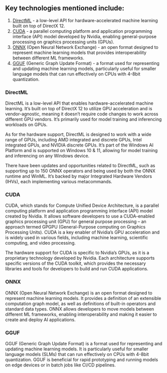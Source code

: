 ## Key technologies mentioned include:
 
1. [DirectML](https://learn.microsoft.com/windows/ai/directml/dml?WT.mc_id=aiml-138114-kinfeylo) - a low-level API for hardware-accelerated machine learning built on top of DirectX 12.
2. [CUDA](https://blogs.nvidia.com/blog/what-is-cuda-2/) - a parallel computing platform and application programming interface (API) model developed by Nvidia, enabling general-purpose processing on graphics processing units (GPUs).
3. [ONNX](https://onnx.ai/) (Open Neural Network Exchange) - an open format designed to represent machine learning models that provides interoperability between different ML frameworks.
4. [GGUF](https://huggingface.co/docs/hub/gguf) (Generic Graph Update Format) - a format used for representing and updating machine learning models, particularly useful for smaller language models that can run effectively on CPUs with 4-8bit quantization.

 
### DirectML 
DirectML is a low-level API that enables hardware-accelerated machine learning. It’s built on top of DirectX 12 to utilize GPU acceleration and is vendor-agnostic, meaning it doesn’t require code changes to work across different GPU vendors. It’s primarily used for model training and inferencing workloads on GPUs.
 
As for the hardware support, DirectML is designed to work with a wide range of GPUs, including AMD integrated and discrete GPUs, Intel integrated GPUs, and NVIDIA discrete GPUs. It’s part of the Windows AI Platform and is supported on Windows 10 & 11, allowing for model training and inferencing on any Windows device.
 
There have been updates and opportunities related to DirectML, such as supporting up to 150 ONNX operators and being used by both the ONNX runtime and WinML. It’s backed by major Integrated Hardware Vendors (IHVs), each implementing various metacommands.
 
### CUDA 
CUDA, which stands for Compute Unified Device Architecture, is a parallel computing platform and application programming interface (API) model created by Nvidia. It allows software developers to use a CUDA-enabled graphics processing unit (GPU) for general purpose processing – an approach termed GPGPU (General-Purpose computing on Graphics Processing Units). CUDA is a key enabler of Nvidia’s GPU acceleration and is widely used in various fields, including machine learning, scientific computing, and video processing.
 
The hardware support for CUDA is specific to Nvidia’s GPUs, as it is a proprietary technology developed by Nvidia. Each architecture supports specific versions of the CUDA toolkit, which provides the necessary libraries and tools for developers to build and run CUDA applications.
 
### ONNX 
ONNX (Open Neural Network Exchange) is an open format designed to represent machine learning models. It provides a definition of an extensible computation graph model, as well as definitions of built-in operators and standard data types. ONNX allows developers to move models between different ML frameworks, enabling interoperability and making it easier to create and deploy AI applications.
 
### GGUF 
GGUF (Generic Graph Update Format) is a format used for representing and updating machine learning models. It is particularly useful for smaller language models (SLMs) that can run effectively on CPUs with 4-8bit quantization. GGUF is beneficial for rapid prototyping and running models on edge devices or in batch jobs like CI/CD pipelines.